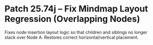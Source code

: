 # Patch 25.74j – Fix Mindmap Layout Regression (Overlapping Nodes)

Fixes node insertion layout logic so that children and siblings no longer stack over Node A. Restores correct horizontal/vertical placement.
